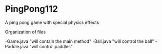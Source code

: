 # PingPong112
A ping pong game with special physics effects

Organization of files

-Game.java
"will contain the main method"
-Ball.java
"will control the ball"
-Paddle.java
"will control paddles"

